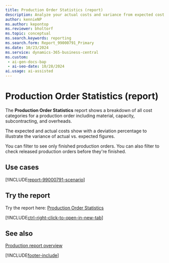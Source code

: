 ```yaml
---
title: Production Order Statistics (report)
description: Analyze your actual costs and variance from expected cost for production orders to make key decisions about your production execution and its effect on costs.
author: kennieNP
ms.author: kepontop
ms.reviewer: bholtorf
ms.topic: conceptual
ms.search.keywords: reporting
ms.search.form: Report_99000791_Primary
ms.date: 10/23/2024
ms.service: dynamics-365-business-central
ms.custom:
 - ai-gen-docs-bap
 - ai-seo-date: 10/28/2024
ai.usage: ai-assisted
---
```


# Production Order Statistics (report)

The **Production Order Statistics** report shows a breakdown of all cost categories for a production order including material, capacity, subcontracting, and overheads.

The expected and actual costs show with a deviation percentage to illustrate the variance of actual vs. expected figures.

You can filter to see only finished production orders. You can also filter to check released production orders before they're finished.

## Use cases

[!INCLUDE[report-99000791-scenario](../includes/report-99000791-scenario-include.md)]

<!-- 

Prompt

Below is a report in an ERP system. Provide 3-4 use cases for different personas working with production or manufacturing.

Format like this:    
  
As a <persona>, use the report to    
* use case 1  
* use case 2    

Do not capitalize the persona names. 

Do not start lines with "Use the data to"

## Report name
Production Order Statistics

## Report description
Specifies the various costs that have accumulated for the selected production order.
The content of the report are very similar to the Production Order Statistics page.
For production orders that use the Make-to-Order manufacturing policy, the window only shows material and capacity cost of items at the highest BOM level.

### What the report does
The *Production Order Statistics* report shows a breakdown of all cost categories for a production order including material, capacity, subcontracting and overheads.
The expected and actual costs are shown with a deviation % to see the variance of actual vs expected figures.
You can filter to see only finished production orders, or use it to check released production orders before they are finished.

### Use cases
Analyse your actual costs and variance from expected cost for production orders to make key decisions about your production execution and its impact on costs.

Please include your data sources and URLs

-->

## Try the report

Try the report here: [Production Order Statistics](https://businesscentral.dynamics.com?report=99000791)

[!INCLUDE[ctrl-right-click-to-open-in-new-tab](../includes/ctrl-right-click-to-open-in-new-tab.md)]

## See also

[Production report overview](../production-reports.md)

[!INCLUDE[footer-include](../includes/footer-banner.md)]